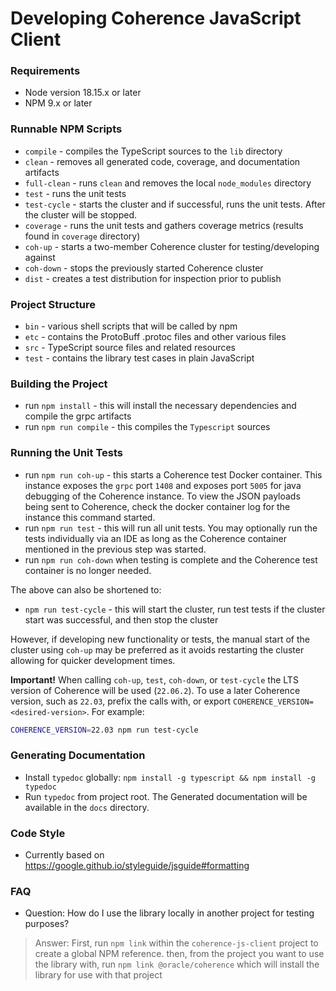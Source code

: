 <!--
Copyright (c) 2020, 2023, Oracle and/or its affiliates.

Licensed under the Universal Permissive License v 1.0 as shown at
https://oss.oracle.com/licenses/upl.
 -->

# Developing Coherence JavaScript Client

### Requirements
* Node version 18.15.x or later
* NPM 9.x or later

### Runnable NPM Scripts
* `compile` - compiles the TypeScript sources to the `lib` directory
* `clean` - removes all generated code, coverage, and documentation artifacts
* `full-clean` - runs `clean` and removes the local `node_modules` directory 
* `test` - runs the unit tests
* `test-cycle` - starts the cluster and if successful, runs the unit tests.  After the cluster will be stopped.
* `coverage` - runs the unit tests and gathers coverage metrics (results found in `coverage` directory)
* `coh-up` - starts a two-member Coherence cluster for testing/developing against
* `coh-down` - stops the previously started Coherence cluster
* `dist` - creates a test distribution for inspection prior to publish

### Project Structure
* `bin` - various shell scripts that will be called by npm
* `etc` - contains the ProtoBuff .protoc files and other various files
* `src` - TypeScript source files and related resources
* `test` - contains the library test cases in plain JavaScript

### Building the Project
* run `npm install` - this will install the necessary dependencies and compile the grpc artifacts
* run `npm run compile` - this compiles the `Typescript` sources

### Running the Unit Tests
* run `npm run coh-up` - this starts a Coherence test Docker container.  This instance exposes the `grpc` port `1408` and exposes port `5005` for java debugging of the Coherence instance.  To view the JSON payloads being sent to Coherence, check the docker container log for the instance this command started.
* run `npm run test` - this will run all unit tests.  You may optionally run the tests individually via an IDE as long as the Coherence container mentioned in the previous step was started.
* run `npm run coh-down` when testing is complete and the Coherence test container is no longer needed.

The above can also be shortened to:
* `npm run test-cycle` - this will start the cluster, run test tests if the cluster start was successful, and then stop the cluster

However, if developing new functionality or tests, the manual start of the cluster using `coh-up` may be preferred as
it avoids restarting the cluster allowing for quicker development times.

**Important!** When calling `coh-up`, `test`, `coh-down`, or `test-cycle` the LTS version of Coherence will be used (`22.06.2`).
To use a later Coherence version, such as `22.03`, prefix the calls with, or export `COHERENCE_VERSION=<desired-version>`.
For example:
```bash
COHERENCE_VERSION=22.03 npm run test-cycle
```

### Generating Documentation
* Install `typedoc` globally: `npm install -g typescript && npm install -g typedoc`
* Run `typedoc` from project root.  The Generated documentation
  will be available in the `docs` directory.

### Code Style
* Currently based on https://google.github.io/styleguide/jsguide#formatting

### FAQ
* Question:  How do I use the library locally in another project for testing purposes?
> Answer: First, run `npm link` within the `coherence-js-client` project to create a global NPM reference.
> then, from the project you want to use the library with, run `npm link @oracle/coherence` which
> will install the library for use with that project
